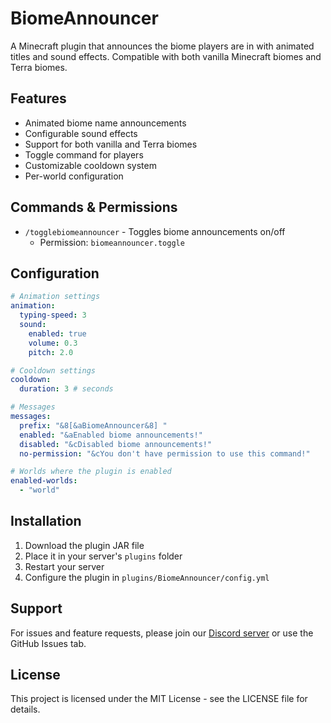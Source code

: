 # BiomeAnnouncer

A Minecraft plugin that announces the biome players are in with animated titles and sound effects. Compatible with both vanilla Minecraft biomes and Terra biomes.

## Features
- Animated biome name announcements
- Configurable sound effects
- Support for both vanilla and Terra biomes
- Toggle command for players
- Customizable cooldown system
- Per-world configuration

## Commands & Permissions
- `/togglebiomeannouncer` - Toggles biome announcements on/off
  - Permission: `biomeannouncer.toggle`

## Configuration
```yaml
# Animation settings
animation:
  typing-speed: 3
  sound:
    enabled: true
    volume: 0.3
    pitch: 2.0

# Cooldown settings
cooldown:
  duration: 3 # seconds

# Messages
messages:
  prefix: "&8[&aBiomeAnnouncer&8] "
  enabled: "&aEnabled biome announcements!"
  disabled: "&cDisabled biome announcements!"
  no-permission: "&cYou don't have permission to use this command!"

# Worlds where the plugin is enabled
enabled-worlds:
  - "world"
```

## Installation
1. Download the plugin JAR file
2. Place it in your server's `plugins` folder
3. Restart your server
4. Configure the plugin in `plugins/BiomeAnnouncer/config.yml`

## Support
For issues and feature requests, please join our [Discord server](https://discord.primalmc.fun/) or use the GitHub Issues tab.

## License
This project is licensed under the MIT License - see the LICENSE file for details.
